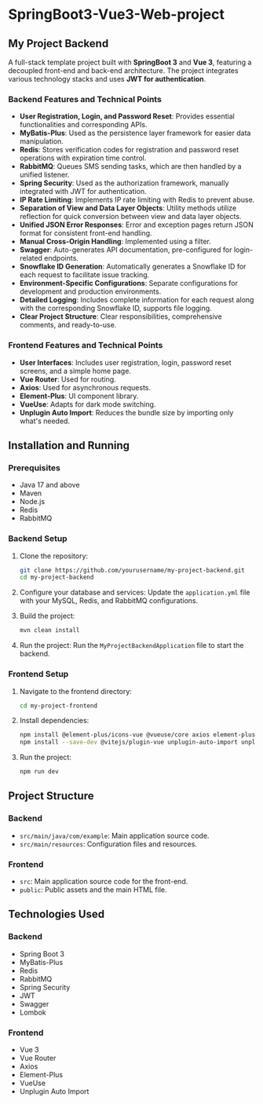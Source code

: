 # SpringBoot3-Vue3-Web-project

## My Project Backend

A full-stack template project built with **SpringBoot 3** and **Vue 3**, featuring a decoupled front-end and back-end architecture. The project integrates various technology stacks and uses **JWT for authentication**.


### Backend Features and Technical Points

- **User Registration, Login, and Password Reset**: Provides essential functionalities and corresponding APIs.
- **MyBatis-Plus**: Used as the persistence layer framework for easier data manipulation.
- **Redis**: Stores verification codes for registration and password reset operations with expiration time control.
- **RabbitMQ**: Queues SMS sending tasks, which are then handled by a unified listener.
- **Spring Security**: Used as the authorization framework, manually integrated with JWT for authentication.
- **IP Rate Limiting**: Implements IP rate limiting with Redis to prevent abuse.
- **Separation of View and Data Layer Objects**: Utility methods utilize reflection for quick conversion between view and data layer objects.
- **Unified JSON Error Responses**: Error and exception pages return JSON format for consistent front-end handling.
- **Manual Cross-Origin Handling**: Implemented using a filter.
- **Swagger**: Auto-generates API documentation, pre-configured for login-related endpoints.
- **Snowflake ID Generation**: Automatically generates a Snowflake ID for each request to facilitate issue tracking.
- **Environment-Specific Configurations**: Separate configurations for development and production environments.
- **Detailed Logging**: Includes complete information for each request along with the corresponding Snowflake ID, supports file logging.
- **Clear Project Structure**: Clear responsibilities, comprehensive comments, and ready-to-use.

### Frontend Features and Technical Points

- **User Interfaces**: Includes user registration, login, password reset screens, and a simple home page.
- **Vue Router**: Used for routing.
- **Axios**: Used for asynchronous requests.
- **Element-Plus**: UI component library.
- **VueUse**: Adapts for dark mode switching.
- **Unplugin Auto Import**: Reduces the bundle size by importing only what's needed.


## Installation and Running

### Prerequisites

- Java 17 and above
- Maven
- Node.js
- Redis
- RabbitMQ

### Backend Setup

1. Clone the repository:
    ```bash
    git clone https://github.com/yourusername/my-project-backend.git
    cd my-project-backend
    ```

2. Configure your database and services:
    Update the `application.yml` file with your MySQL, Redis, and RabbitMQ configurations.

3. Build the project:
    ```bash
    mvn clean install
    ```

4. Run the project:
    Run the `MyProjectBackendApplication` file to start the backend.

### Frontend Setup

1. Navigate to the frontend directory:
    ```bash
    cd my-project-frontend
    ```

2. Install dependencies:
    ```bash
    npm install @element-plus/icons-vue @vueuse/core axios element-plus vue vue-router
    npm install --save-dev @vitejs/plugin-vue unplugin-auto-import unplugin-vue-components vite
    ```

3. Run the project:
    ```bash
    npm run dev
    ```

## Project Structure

### Backend

- `src/main/java/com/example`: Main application source code.
- `src/main/resources`: Configuration files and resources.

### Frontend

- `src`: Main application source code for the front-end.
- `public`: Public assets and the main HTML file.

## Technologies Used

### Backend

- Spring Boot 3
- MyBatis-Plus
- Redis
- RabbitMQ
- Spring Security
- JWT
- Swagger
- Lombok

### Frontend

- Vue 3
- Vue Router
- Axios
- Element-Plus
- VueUse
- Unplugin Auto Import

